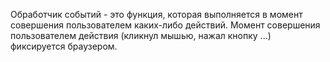 Обработчик событий - это функция, которая выполняется в момент совершения пользователем каких-либо действий. Момент совершения пользователем действия (кликнул мышью, нажал кнопку ...) фиксируется браузером.
